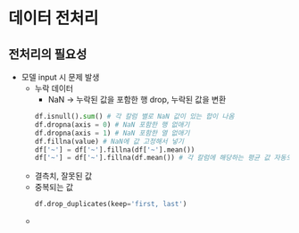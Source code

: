 # 데이터 전처리
## 전처리의 필요성
- 모델 input 시 문제 발생
  - 누락 데이터
    - NaN -> 누락된 값을 포함한 행 drop, 누락된 값을 변환
    ```python
    df.isnull().sum() # 각 칼럼 별로 NaN 값이 있는 합이 나옴
    df.dropna(axis = 0) # NaN 포함한 행 없애기
    df.dropna(axis = 1) # NaN 포함한 열 없애기
    df.fillna(value) # NaN에 값 고정해서 넣기
    df['~'] = df['~'].fillna(df['~'].mean()) 
    df['~'] = df['~'].fillna(df.mean()) # 각 칼럼에 해당하는 평균 값 자동으로 할당 
    ```
  - 결측치, 잘못된 값
  - 중복되는 값
    ```python
    df.drop_duplicates(keep='first, last')
    ```
  - 